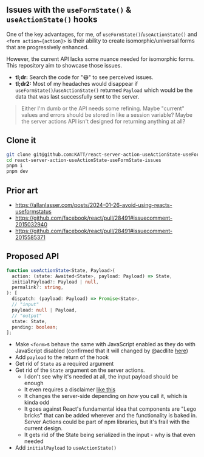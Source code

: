 ## Issues with the `useFormState()` & `useActionState()` hooks

One of the key advantages, for me, of `useFormState()`/`useActionState()` and `<form action={action}>` is their ability to create isomorphic/universal forms that are progressively enhanced.

However, the current API lacks some nuance needed for isomorphic forms. This repository aim to showcase those issues.

-   **tl;dr:** Search the code for "😷" to see perceived issues.
-   **tl;dr2:** Most of my headaches would disappear if `useFormState()`/`useActionState()` returned `Payload` which would be the data that was last successfully sent to the server.

> Either I'm dumb or the API needs some refining. Maybe "current" values and errors should be stored in like a session variable? Maybe the server actions API isn't designed for returning anything at all?

## Clone it

```sh
git clone git@github.com:KATT/react-server-action-useActionState-useFormState-issues.git
cd react-server-action-useActionState-useFormState-issues
pnpm i
pnpm dev
```

## Prior art

-   https://allanlasser.com/posts/2024-01-26-avoid-using-reacts-useformstatus
-   https://github.com/facebook/react/pull/28491#issuecomment-2015032940
-   https://github.com/facebook/react/pull/28491#issuecomment-2015585371

## Proposed API

```ts
function useActionState<State, Payload>(
  action: (state: Awaited<State>, payload: Payload) => State,
  initialPayload?: Payload | null,
  permalink?: string,
): [
  dispatch: (payload: Payload) => Promise<State>,
  // "input"
  payload: null | Payload,
  // "output"
  state: State,
  pending: boolean;
];
```

-   Make `<form>`s behave the same with JavaScript enabled as they do with JavaScript disabled (confirmed that it will changed by @acdlite [here](https://github.com/facebook/react/pull/28491#issuecomment-2015283772))
-   Add `payload` to the return of the hook
-   Get rid of `State` as a required argument
-   Get rid of the `State` argument on the server actions.
    -   I don't see why it's needed at all, the input payload should be enough
    -   It even requires a disclaimer [like this](https://react.dev/reference/react-dom/hooks/useFormState#my-action-can-no-longer-read-the-submitted-form-data)
    -   It changes the server-side depending on _how_ you call it, which is kinda odd
    -   It goes against React's fundamental idea that components are "Lego bricks" that can be added wherever and the functionality is baked in. Server Actions could be part of npm libraries, but it's frail with the current design.
    -   It gets rid of the State being serialized in the input - why is that even needed
-   Add `initialPayload` to `useActionState()`
